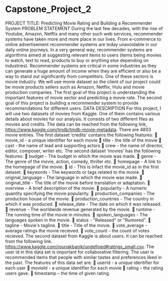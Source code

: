# Capstone_Project_2
PROJECT TITLE: Predicting Movie Rating and Building a Recommender System
PROBLEM STATEMENT
During the last few decades, with the rise of Youtube, Amazon, Netflix and many other such web services, recommender systems have taken more and more place in our lives. From e-commerce to online advertisement recommender systems are today unavoidable in our daily online journeys. In a very general way, recommender systems are algorithms aimed at suggesting relevant items to users (items being movies to watch, text to read, products to buy or anything else depending on industries).
Recommender systems are critical in some industries as they can generate a huge amount of income when they are efficient or also be a way to stand out significantly from competitors. One of these sectors is movie industry. We will use movie dataset so the client of our project could be movie products sellers such as Amazon, Netflix, Hulu and movie production companies. 
The first goal of this project is understanding the important features of movie sector and predicting a movie rate. The second goal of this project is building a recommender system to provide recommendations for different users. 
DATA DESCRIPTION
For this project, I will use two datasets of movies from Kaggle. One of them contains various details about movies for our analysis. It consists of two different files as movies and credits. The data can be reached from the following link, https://www.kaggle.com/tmdb/tmdb-movie-metadata. There are 4803 movie entries. 
The first dataset ‘credits’ contains the following features:
	movie_id - a unique identifier for each movie
	title - the title of the movie
	cast - the name of lead and supporting actors
	crew - the name of director, editor, composer, writer etc.
The second dataset ‘movies’ has the following features:
	budget - The budget in which the movie was made.
	genre - The genre of the movie, action, comedy, thriller etc.
	homepage - A link to the homepage of the movie.
	id - This is infact the movie_id as in the first dataset.
	keywords - The keywords or tags related to the movie.
	original_language - The language in which the movie was made.
	original_title - The title of the movie before translation or adaptation.
	overview - A brief description of the movie.
	popularity - A numeric quantity specifying the movie popularity.
	production_companies - The production house of the movie.
	production_countries - The country in which it was produced.
	release_date - The date on which it was released.
	revenue - The worldwide revenue generated by the movie.
	runtime - The running time of the movie in minutes.
	spoken_languages - The languages spoken in the movie.
	status - "Released" or "Rumored".
	tagline - Movie's tagline.
	title - Title of the movie.
	vote_average - average ratings the movie recieved.
	vote_count - the count of votes recieved.
The second dataset from Kaggle is about users. It can be reached from the following link. https://www.kaggle.com/rounakbanik/undefined#ratings_small.csv. The user id in this data set is important for collaborative filtering. The user is recommended items that people with similar tastes and preferences liked in the past. The features of this data set are:
	userId - a unique identifier for each user
	movieId - a unique identifier for each movie
	rating – the rating users gave.
	timestamp – the time of given rating.
